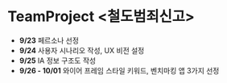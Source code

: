 # TeamProject <철도범죄신고>

 - **9/23**
페르소나 선정
- **9/24** 
사용자 시나리오 작성, UX 비전 설정
- **9/25** 
IA 정보 구조도 작성
- **9/26 - 10/01** 
와이어 프레임
스타일 키워드, 벤치마킹  앱 3가지 선정


